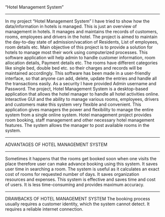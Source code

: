 
“Hotel Management System”
*************************
In my project “Hotel Management System” I have tried to show how the data/information in hotels is managed.
This is just an overview of management in hotels. It manages and maintains the records of customers, rooms, employees and drivers in the hotel. The project is aimed to maintain the day-to-day state of admission/vacation of Residents, List of employees, room details etc. Main objective of this project is to provide a solution for hotels to manage most their work using computerized processes.
This software application will help admin to handle customer information, room allocation details, Payment details etc.
The rooms have different categories like single bed, double bed etc. so their charges and records will be maintained accordingly.
This software has been made in a user-friendly interface, so that anyone can add, delete, update the entries and handle all the transactions easily. As a security I have provided Admin username and Password.
The project, Hotel Management System is a desktop-based application that allows the hotel manager to handle all hotel activities online. Interactive GUI and the ability to manage various rooms, employees, drivers and customers make this system very flexible and convenient. This application gives managers the power and flexibility to manage the entire system from a single online system. Hotel management project provides room booking, staff management and other necessary hotel management features. The system allows the manager to post available rooms in the system.
*************************
ADVANTAGES OF HOTEL MANAGEMENT SYSTEM
*************************
Sometimes it happens that the rooms get booked soon when one visits the place therefore user can make advance booking using this system.
It saves user time in searching a room.
The system is useful as it calculates an exact cost of rooms for requested number of days.
It saves organization resources and expenses.
This system is effective and saves time and cost of users.
It is less time-consuming and provides maximum accuracy.
*************************
DRAWBACKS OF HOTEL MANAGEMENT SYSTEM
The booking process usually requires a customer identity, which the system cannot detect.
It requires a reliable internet connection.
